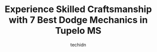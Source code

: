 ---
layout: ampstory
image: https://images.unsplash.com/photo-1615238359019-c8de4242e083?ixlib=rb-4.0.3&ixid=MnwxMjA3fDB8MHxwaG90by1wYWdlfHx8fGVufDB8fHx8&auto=format&fit=crop&w=640&h=853&q=80
author: techidn
featured: false
description: Trust your vehicles maintenance and repairs to the 7 best Dodge Mechanic in Tupelo MS, USA. With their extensive experience, cutting-edge technology, and commitment to customer satisfaction
title: Experience Skilled Craftsmanship with 7 Best Dodge Mechanics in Tupelo MS
cover:
   title: Experience Skilled Craftsmanship with 7 Best Dodge Mechanics in Tupelo MS
   subtitle: Rickpate
   background: https://images.unsplash.com/photo-1615238359019-c8de4242e083?ixlib=rb-4.0.3&ixid=MnwxMjA3fDB8MHxwaG90by1wYWdlfHx8fGVufDB8fHx8&auto=format&fit=crop&w=640&h=853&q=80

pages: 
 - layout: thirds
   top: <h1>#1 Carlock Chrysler Dodge Jeep Ram of Tupelo</h1>
   bottom: "<p>Stopped in randomly for an Air Filter for my truck while traveling through and was helped very quickly . Staff was very friendly and knowledgeable. Good vibes !!</p>"
   background: https://www.knot35.com/toplist/wp-content/uploads/2023/06/best-dodge-mechanic-1-in-tupelo-ms-1685831627.png
   backgroundblur: true
 - layout: thirds
   top: <h1>#2 Midas</h1>
   bottom: "<p>3936 N Gloster St, Tupelo, MS 38804, United States</p>"
   background: https://www.knot35.com/toplist/wp-content/uploads/2023/06/best-dodge-mechanic-2-in-tupelo-ms-1685831628.jpeg
   cta:
      link: https://www.knot35.com/toplist/experience-skilled-craftsmanship-with-7-best-dodge-mechanics-in-tupelo-ms/
      text: Experience Skilled Craftsmanship with 7 Best Dodge Mechanics in Tupelo MS
 - layout: thirds
   top: <h1>#3 Toms Automotive Service</h1>
   bottom: "<p>317 Magazine St, Tupelo, MS 38804, United States</p>"
   background: https://www.knot35.com/toplist/wp-content/uploads/2023/06/best-dodge-mechanic-3-in-tupelo-ms-1685831628.jpeg
   cta:
      link: https://www.knot35.com/toplist/experience-skilled-craftsmanship-with-7-best-dodge-mechanics-in-tupelo-ms/
      text: Experience Skilled Craftsmanship with 7 Best Dodge Mechanics in Tupelo MS
 - layout: thirds
   top: <h1>#4 Firestone Complete Auto Care</h1>
   bottom: "<p>407 W Main St, Tupelo, MS 38804, United States</p>"
   background: https://images.unsplash.com/photo-1604871000636-074fa5117945?ixlib=rb-4.0.3&ixid=MnwxMjA3fDB8MHxwaG90by1wYWdlfHx8fGVufDB8fHx8&auto=format&fit=crop&w=640&h=853&q=80
   cta:
      link: https://www.knot35.com/toplist/experience-skilled-craftsmanship-with-7-best-dodge-mechanics-in-tupelo-ms/
      text: Experience Skilled Craftsmanship with 7 Best Dodge Mechanics in Tupelo MS
 - layout: thirds
   top: <h1>#5 Pages Auto Repair</h1>
   bottom: "<p>700 Robert E Lee Dr, Tupelo, MS 38801, United States</p>"
   background: https://images.unsplash.com/photo-1561679660-d00ee1e0dc8e?ixlib=rb-4.0.3&ixid=MnwxMjA3fDB8MHxwaG90by1wYWdlfHx8fGVufDB8fHx8&auto=format&fit=crop&w=640&h=853&q=80
   cta:
      link: https://www.knot35.com/toplist/experience-skilled-craftsmanship-with-7-best-dodge-mechanics-in-tupelo-ms/
      text: Experience Skilled Craftsmanship with 7 Best Dodge Mechanics in Tupelo MS
 - layout: thirds
   top: <h1>#6 Auto Air Electric</h1>
   bottom: "<p>3024 Mattox St, Tupelo, MS 38801, United States</p>"
   background: https://images.unsplash.com/photo-1524169358666-79f22534bc6e?ixlib=rb-4.0.3&ixid=MnwxMjA3fDB8MHxwaG90by1wYWdlfHx8fGVufDB8fHx8&auto=format&fit=crop&w=640&h=853&q=80
   cta:
      link: https://www.knot35.com/toplist/experience-skilled-craftsmanship-with-7-best-dodge-mechanics-in-tupelo-ms/
      text: Experience Skilled Craftsmanship with 7 Best Dodge Mechanics in Tupelo MS
 - layout: thirds
   top: <h1>#7 Tupelo Engine Rebuilders</h1>
   bottom: "<p>791 E Main St, Tupelo, MS 38804, United States</p>"
   background: https://images.unsplash.com/photo-1496096265110-f83ad7f96608?ixlib=rb-4.0.3&ixid=MnwxMjA3fDB8MHxwaG90by1wYWdlfHx8fGVufDB8fHx8&auto=format&fit=crop&w=640&h=853&q=80
   cta:
      link: https://www.knot35.com/toplist/experience-skilled-craftsmanship-with-7-best-dodge-mechanics-in-tupelo-ms/
      text: Experience Skilled Craftsmanship with 7 Best Dodge Mechanics in Tupelo MS
 - layout: thirds
   middle: Continue reading...
   background: https://images.unsplash.com/photo-1510906594845-bc082582c8cc?ixlib=rb-4.0.3&ixid=MnwxMjA3fDB8MHxwaG90by1wYWdlfHx8fGVufDB8fHx8&auto=format&fit=crop&w=640&h=853&q=80
   cta:
      link: https://www.knot35.com/toplist/experience-skilled-craftsmanship-with-7-best-dodge-mechanics-in-tupelo-ms/
      text: Experience Skilled Craftsmanship with 7 Best Dodge Mechanics in Tupelo MS
      
---